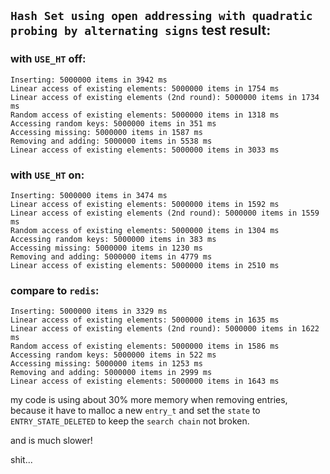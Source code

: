 ## `Hash Set using open addressing with quadratic probing by alternating signs`  test result:

### with `USE_HT` off:

```
Inserting: 5000000 items in 3942 ms
Linear access of existing elements: 5000000 items in 1754 ms
Linear access of existing elements (2nd round): 5000000 items in 1734 ms
Random access of existing elements: 5000000 items in 1318 ms
Accessing random keys: 5000000 items in 351 ms
Accessing missing: 5000000 items in 1587 ms
Removing and adding: 5000000 items in 5538 ms
Linear access of existing elements: 5000000 items in 3033 ms
```

### with `USE_HT` on:

```
Inserting: 5000000 items in 3474 ms
Linear access of existing elements: 5000000 items in 1592 ms
Linear access of existing elements (2nd round): 5000000 items in 1559 ms
Random access of existing elements: 5000000 items in 1304 ms
Accessing random keys: 5000000 items in 383 ms
Accessing missing: 5000000 items in 1230 ms
Removing and adding: 5000000 items in 4779 ms
Linear access of existing elements: 5000000 items in 2510 ms
```

### compare to `redis`:

```
Inserting: 5000000 items in 3329 ms
Linear access of existing elements: 5000000 items in 1635 ms
Linear access of existing elements (2nd round): 5000000 items in 1622 ms
Random access of existing elements: 5000000 items in 1586 ms
Accessing random keys: 5000000 items in 522 ms
Accessing missing: 5000000 items in 1253 ms
Removing and adding: 5000000 items in 2999 ms
Linear access of existing elements: 5000000 items in 1643 ms
```

my code is using about 30% more memory when removing entries, because it have to malloc a new `entry_t` and 
set the `state` to `ENTRY_STATE_DELETED` to keep the `search chain` not broken.

and is much slower!

shit...